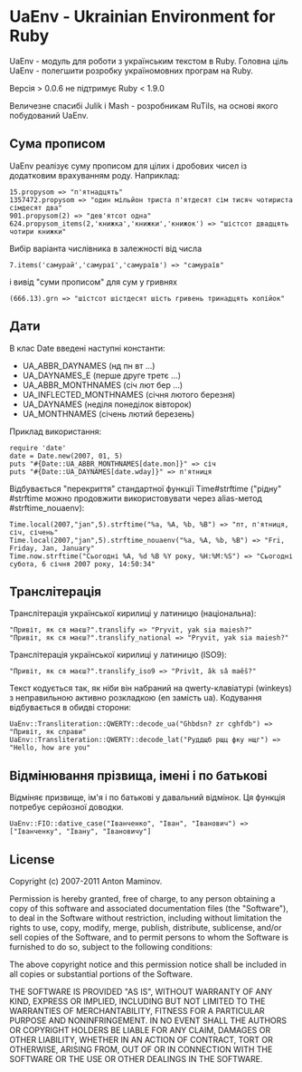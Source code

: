 # UaEnv - Ukrainian Environment for Ruby 

UaEnv - модуль для роботи з українським текстом в Ruby. Головна ціль UaEnv - полегшити
розробку україномовних програм на Ruby.

Версія > 0.0.6 не підтримує Ruby < 1.9.0

Величезне спасибі Julik і Mash - розробникам RuTils, на основі якого побудований UaEnv.


## Cума прописом

UaEnv реалізує суму прописом для цілих і дробових чисел із додатковим врахуванням роду. Наприклад:

    15.propysom => "п'ятнадцять"
    1357472.propysom => "один мільйон триста п'ятдесят сім тисяч чотириста сімдесят два"
    901.propysom(2) => "дев'ятсот одна"
    624.propysom_items(2,'книжка','книжки','книжок') => "шістсот двадцять чотири книжки"

Вибір варіанта числівника в залежності від числа

    7.items('самурай','самураї','самураїв') => "самураїв"

і вивід "суми прописом" для сум у гривнях

    (666.13).grn => "шістсот шістдесят шість гривень тринадцять копійок"


## Дати

В клас Date введені наступні константи:
- UA_ABBR_DAYNAMES (нд пн вт ...)
- UA_DAYNAMES_E (перше друге третє ...)
- UA_ABBR_MONTHNAMES (січ лют бер ...)
- UA_INFLECTED_MONTHNAMES (січня лютого березня)
- UA_DAYNAMES (неділя понеділок вівторок)
- UA_MONTHNAMES (січень лютий березень)

Приклад використання:

    require 'date'
    date = Date.new(2007, 01, 5)
    puts "#{Date::UA_ABBR_MONTHNAMES[date.mon]}" => січ
    puts "#{Date::UA_DAYNAMES[date.wday]}" => п'ятниця

Відбувається "перекриття" стандартної
функції Time#strftime ("рідну" #strftime можно продовжити використовувати через alias-метод #strftime_nouaenv):

    Time.local(2007,"jan",5).strftime("%a, %A, %b, %B") => "пт, п'ятниця, січ, січень"
    Time.local(2007,"jan",5).strftime_nouaenv("%a, %A, %b, %B") => "Fri, Friday, Jan, January"
    Time.now.strftime("Сьогодні %A, %d %B %Y року, %H:%M:%S") => "Сьогодні субота, 6 січня 2007 року, 14:50:34"


## Транслітерація

Транслітерація української кирилиці у латиницю (національна):

    "Привіт, як ся маєш?".translify => "Pryvit, yak sia maiesh?"
    "Привіт, як ся маєш?".translify_national => "Pryvit, yak sia maiesh?"

Транслітерація української кирилиці у латиницю (ISO9):

    "Привіт, як ся маєш?".translify_iso9 => "Privìt, âk sâ maêš?"

Текст кодується так, як ніби він набраний на qwerty-клавіатурі (winkeys) з неправильною активно розкладкою (en замість ua). Кодування відбувається в обидві сторони:

    UaEnv::Transliteration::QWERTY::decode_ua("Ghbdsn? zr cghfdb") => "Привіт, як справи"
    UaEnv::Transliteration::QWERTY::decode_lat("Руддщб рщц фку нщг") => "Hello, how are you"


## Відмінювання прізвища, імені і по батькові

Відміняє призвище, ім'я і по батькові у давальний відмінок. Ця функція потребує серйозної доводки.

    UaEnv::FIO::dative_case("Іванченко", "Іван", "Іванович") => ["Іванченку", "Івану", "Івановичу"]

## License

Copyright (c) 2007-2011 Anton Maminov.

Permission is hereby granted, free of charge, to any person obtaining a copy of this software and associated documentation files (the "Software"), to deal in the Software without restriction, including without limitation the rights to use, copy, modify, merge, publish, distribute, sublicense, and/or sell copies of the Software, and to permit persons to whom the Software is furnished to do so, subject to the following conditions:

The above copyright notice and this permission notice shall be included in all copies or substantial portions of the Software.

THE SOFTWARE IS PROVIDED "AS IS", WITHOUT WARRANTY OF ANY KIND, EXPRESS OR IMPLIED, INCLUDING BUT NOT LIMITED TO THE WARRANTIES OF MERCHANTABILITY, FITNESS FOR A PARTICULAR PURPOSE AND NONINFRINGEMENT. IN NO EVENT SHALL THE AUTHORS OR COPYRIGHT HOLDERS BE LIABLE FOR ANY CLAIM, DAMAGES OR OTHER LIABILITY, WHETHER IN AN ACTION OF CONTRACT, TORT OR OTHERWISE, ARISING FROM, OUT OF OR IN CONNECTION WITH THE SOFTWARE OR THE USE OR OTHER DEALINGS IN THE SOFTWARE.
